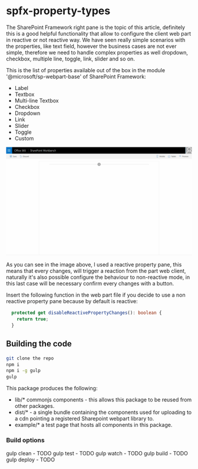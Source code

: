 # spfx-property-types

The SharePoint Framework right pane is the topic of this article, definitely this is a good helpful functionality that allow to configure the client web part in reactive or not reactive way.
We have seen really simple scenarios with the properties, like text field, however the business cases are not ever simple, therefore we need to handle complex properties as well dropdown, checkbox, multiple line, toggle, link, slider and so on.

This is the list of properties available out of the box in the module '@microsoft/sp-webpart-base' of SharePoint Framework:

* Label
* Textbox
* Multi-line Textbox
* Checkbox
* Dropdown
* Link
* Slider
* Toggle
* Custom

![alt text](https://github.com/giuleon/spfx-all-property-types/blob/master/spfx-all-property-types.gif "Demo")

As you can see in the image above, I used a reactive property pane, this means that every changes, will trigger a reaction from the part web client, naturally it's also possible configure the behaviour to non-reactive mode, in this last case will be necessary confirm every changes with a button.

Insert the following function in the web part file if you decide to use a non reactive property pane because by default is reactive:

```typescript
  protected get disableReactivePropertyChanges(): boolean {
    return true;
  }
```

## Building the code

```bash
git clone the repo
npm i
npm i -g gulp
gulp
```

This package produces the following:

* lib/* commonjs components - this allows this package to be reused from other packages.
* dist/* - a single bundle containing the components used for uploading to a cdn pointing a registered Sharepoint webpart library to.
* example/* a test page that hosts all components in this package.

### Build options

gulp clean - TODO
gulp test - TODO
gulp watch - TODO
gulp build - TODO
gulp deploy - TODO
